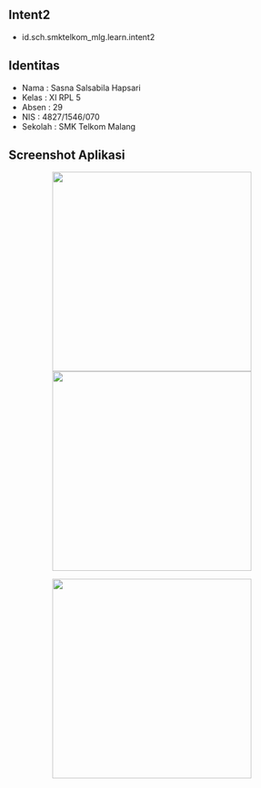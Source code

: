 ## Intent2
* id.sch.smktelkom_mlg.learn.intent2

## Identitas
* Nama  : Sasna Salsabila Hapsari
* Kelas : XI RPL 5
* Absen : 29
* NIS   : 4827/1546/070
* Sekolah : SMK Telkom Malang

## Screenshot Aplikasi
<p align="center">
  <img src="https://cloud.githubusercontent.com/assets/22133030/19227279/97c198d8-8ee1-11e6-856d-dffc631599c7.jpg" width="350"/>
  <img src="https://cloud.githubusercontent.com/assets/22133030/19227282/a1768b7c-8ee1-11e6-8a82-708104c473ac.jpg" width="350"/>
</p>
<p align="center">
  <img src="https://cloud.githubusercontent.com/assets/22133030/19227292/adf55e5a-8ee1-11e6-8a13-177b79ab77c6.jpg" width="350"/>
</p>
